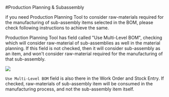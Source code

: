 <!-- add-breadcrumbs -->
#Production Planning & Subassembly

if you need Production Planning Tool to consider raw-materials required for the manufacturing of sub-assembly items selected in the BOM, please check following instructions to achieve the same.

Production Planning Tool has field called "Use Multi-Level BOM", checking which will consider raw-material of sub-assemblies as well in the material planning. If this field is not checked, then it will consider sub-assembly as an item, and won't consider raw-material required for the manufacturing of that sub-assembly.

<img src="{{docs_base_path}}/assets/img/articles/$SGrab_203.png">

`Use Multi-Level BOM` field is also there in the Work Order and Stock Entry. If checked, raw-materials of sub-assembly item will be consumed in the manufacturing process, and not the sub-assembly item itself.
